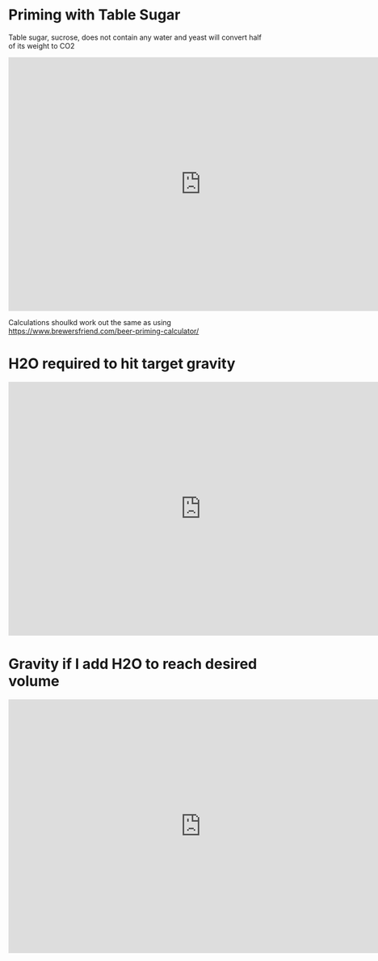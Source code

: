 <!-- TITLE: Calculators -->

# Priming with Table Sugar
Table sugar, sucrose, does not contain any water and yeast will convert half of its weight to CO2

<iframe src="https://jscalc.io/calc/O0zjWMjlAFDwFjxX" width="760" height="500" frameborder="0" marginheight="0" marginwidth="0" style="border: 1px solid rgba(0,0,0,0.12)"></iframe>

Calculations shoulkd work out the same as using https://www.brewersfriend.com/beer-priming-calculator/
# H2O required to hit target gravity
<iframe src="https://jscalc.io/embed/BBpyVIJ8PpjVuN6b" width="760" height="500" frameborder="0" marginheight="0" marginwidth="0" style="border: 1px solid rgba(0,0,0,0.12)"></iframe>

# Gravity if I add H2O to reach desired volume
<iframe src="https://jscalc.io/embed/6oIBAxKRCrw1CfG3" width="760" height="500" frameborder="0" marginheight="0" marginwidth="0" style="border: 1px solid rgba(0,0,0,0.12)"></iframe>